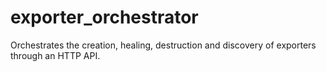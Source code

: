 # exporter_orchestrator
Orchestrates the creation, healing, destruction and discovery of exporters through an HTTP API.
